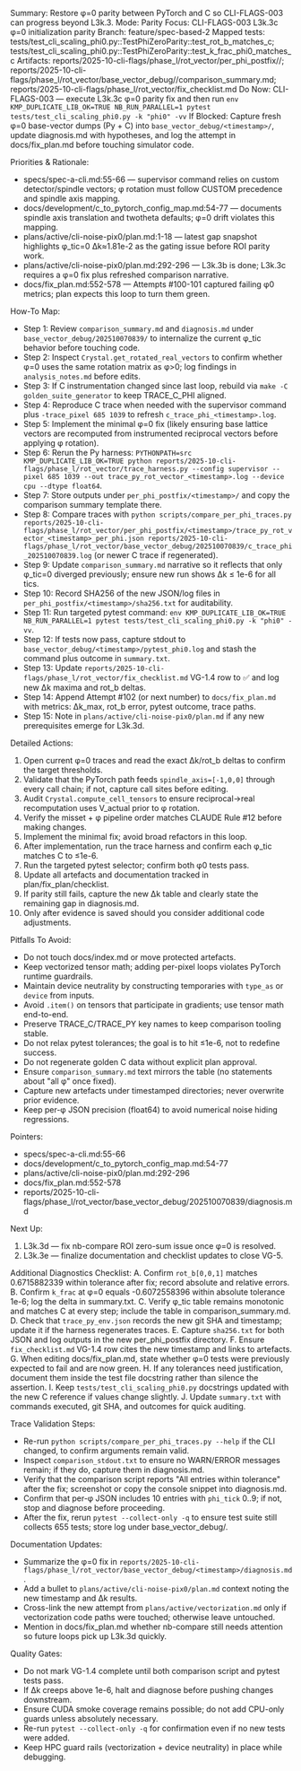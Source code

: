 Summary: Restore φ=0 parity between PyTorch and C so CLI-FLAGS-003 can progress beyond L3k.3.
Mode: Parity
Focus: CLI-FLAGS-003 L3k.3c φ=0 initialization parity
Branch: feature/spec-based-2
Mapped tests: tests/test_cli_scaling_phi0.py::TestPhiZeroParity::test_rot_b_matches_c; tests/test_cli_scaling_phi0.py::TestPhiZeroParity::test_k_frac_phi0_matches_c
Artifacts: reports/2025-10-cli-flags/phase_l/rot_vector/per_phi_postfix/<timestamp>/; reports/2025-10-cli-flags/phase_l/rot_vector/base_vector_debug/<timestamp>/comparison_summary.md; reports/2025-10-cli-flags/phase_l/rot_vector/fix_checklist.md
Do Now: CLI-FLAGS-003 — execute L3k.3c φ=0 parity fix and then run `env KMP_DUPLICATE_LIB_OK=TRUE NB_RUN_PARALLEL=1 pytest tests/test_cli_scaling_phi0.py -k "phi0" -vv`
If Blocked: Capture fresh φ=0 base-vector dumps (Py + C) into `base_vector_debug/<timestamp>/`, update diagnosis.md with hypotheses, and log the attempt in docs/fix_plan.md before touching simulator code.

Priorities & Rationale:
- specs/spec-a-cli.md:55-66 — supervisor command relies on custom detector/spindle vectors; φ rotation must follow CUSTOM precedence and spindle axis mapping.
- docs/development/c_to_pytorch_config_map.md:54-77 — documents spindle axis translation and twotheta defaults; φ=0 drift violates this mapping.
- plans/active/cli-noise-pix0/plan.md:1-18 — latest gap snapshot highlights φ_tic=0 Δk≈1.81e-2 as the gating issue before ROI parity work.
- plans/active/cli-noise-pix0/plan.md:292-296 — L3k.3b is done; L3k.3c requires a φ=0 fix plus refreshed comparison narrative.
- docs/fix_plan.md:552-578 — Attempts #100-101 captured failing φ0 metrics; plan expects this loop to turn them green.

How-To Map:
- Step 1: Review `comparison_summary.md` and `diagnosis.md` under `base_vector_debug/202510070839/` to internalize the current φ_tic behavior before touching code.
- Step 2: Inspect `Crystal.get_rotated_real_vectors` to confirm whether φ=0 uses the same rotation matrix as φ>0; log findings in `analysis_notes.md` before edits.
- Step 3: If C instrumentation changed since last loop, rebuild via `make -C golden_suite_generator` to keep TRACE_C_PHI aligned.
- Step 4: Reproduce C trace when needed with the supervisor command plus `-trace_pixel 685 1039` to refresh `c_trace_phi_<timestamp>.log`.
- Step 5: Implement the minimal φ=0 fix (likely ensuring base lattice vectors are recomputed from instrumented reciprocal vectors before applying φ rotation).
- Step 6: Rerun the Py harness: `PYTHONPATH=src KMP_DUPLICATE_LIB_OK=TRUE python reports/2025-10-cli-flags/phase_l/rot_vector/trace_harness.py --config supervisor --pixel 685 1039 --out trace_py_rot_vector_<timestamp>.log --device cpu --dtype float64`.
- Step 7: Store outputs under `per_phi_postfix/<timestamp>/` and copy the comparison summary template there.
- Step 8: Compare traces with `python scripts/compare_per_phi_traces.py reports/2025-10-cli-flags/phase_l/rot_vector/per_phi_postfix/<timestamp>/trace_py_rot_vector_<timestamp>_per_phi.json reports/2025-10-cli-flags/phase_l/rot_vector/base_vector_debug/202510070839/c_trace_phi_202510070839.log` (or newer C trace if regenerated).
- Step 9: Update `comparison_summary.md` narrative so it reflects that only φ_tic=0 diverged previously; ensure new run shows Δk ≤ 1e-6 for all tics.
- Step 10: Record SHA256 of the new JSON/log files in `per_phi_postfix/<timestamp>/sha256.txt` for auditability.
- Step 11: Run targeted pytest command: `env KMP_DUPLICATE_LIB_OK=TRUE NB_RUN_PARALLEL=1 pytest tests/test_cli_scaling_phi0.py -k "phi0" -vv`.
- Step 12: If tests now pass, capture stdout to `base_vector_debug/<timestamp>/pytest_phi0.log` and stash the command plus outcome in `summary.txt`.
- Step 13: Update `reports/2025-10-cli-flags/phase_l/rot_vector/fix_checklist.md` VG-1.4 row to ✅ and log new Δk maxima and rot_b deltas.
- Step 14: Append Attempt #102 (or next number) to `docs/fix_plan.md` with metrics: Δk_max, rot_b error, pytest outcome, trace paths.
- Step 15: Note in `plans/active/cli-noise-pix0/plan.md` if any new prerequisites emerge for L3k.3d.

Detailed Actions:
1. Open current φ=0 traces and read the exact Δk/rot_b deltas to confirm the target thresholds.
2. Validate that the PyTorch path feeds `spindle_axis=[-1,0,0]` through every call chain; if not, capture call sites before editing.
3. Audit `Crystal.compute_cell_tensors` to ensure reciprocal→real recomputation uses V_actual prior to φ rotation.
4. Verify the misset + φ pipeline order matches CLAUDE Rule #12 before making changes.
5. Implement the minimal fix; avoid broad refactors in this loop.
6. After implementation, run the trace harness and confirm each φ_tic matches C to ≤1e-6.
7. Run the targeted pytest selector; confirm both φ0 tests pass.
8. Update all artefacts and documentation tracked in plan/fix_plan/checklist.
9. If parity still fails, capture the new Δk table and clearly state the remaining gap in diagnosis.md.
10. Only after evidence is saved should you consider additional code adjustments.

Pitfalls To Avoid:
- Do not touch docs/index.md or move protected artefacts.
- Keep vectorized tensor math; adding per-pixel loops violates PyTorch runtime guardrails.
- Maintain device neutrality by constructing temporaries with `type_as` or `device` from inputs.
- Avoid `.item()` on tensors that participate in gradients; use tensor math end-to-end.
- Preserve TRACE_C/TRACE_PY key names to keep comparison tooling stable.
- Do not relax pytest tolerances; the goal is to hit ≤1e-6, not to redefine success.
- Do not regenerate golden C data without explicit plan approval.
- Ensure `comparison_summary.md` text mirrors the table (no statements about "all φ" once fixed).
- Capture new artefacts under timestamped directories; never overwrite prior evidence.
- Keep per-φ JSON precision (float64) to avoid numerical noise hiding regressions.

Pointers:
- specs/spec-a-cli.md:55-66
- docs/development/c_to_pytorch_config_map.md:54-77
- plans/active/cli-noise-pix0/plan.md:292-296
- docs/fix_plan.md:552-578
- reports/2025-10-cli-flags/phase_l/rot_vector/base_vector_debug/202510070839/diagnosis.md

Next Up:
1. L3k.3d — fix nb-compare ROI zero-sum issue once φ=0 is resolved.
2. L3k.3e — finalize documentation and checklist updates to close VG-5.

Additional Diagnostics Checklist:
A. Confirm `rot_b[0,0,1]` matches 0.6715882339 within tolerance after fix; record absolute and relative errors.
B. Confirm `k_frac` at φ=0 equals -0.6072558396 within absolute tolerance 1e-6; log the delta in summary.txt.
C. Verify φ_tic table remains monotonic and matches C at every step; include the table in comparison_summary.md.
D. Check that `trace_py_env.json` records the new git SHA and timestamp; update it if the harness regenerates traces.
E. Capture `sha256.txt` for both JSON and log outputs in the new per_phi_postfix directory.
F. Ensure `fix_checklist.md` VG-1.4 row cites the new timestamp and links to artefacts.
G. When editing docs/fix_plan.md, state whether φ=0 tests were previously expected to fail and are now green.
H. If any tolerances need justification, document them inside the test file docstring rather than silence the assertion.
I. Keep `tests/test_cli_scaling_phi0.py` docstrings updated with the new C reference if values change slightly.
J. Update `summary.txt` with commands executed, git SHA, and outcomes for quick auditing.

Trace Validation Steps:
- Re-run `python scripts/compare_per_phi_traces.py --help` if the CLI changed, to confirm arguments remain valid.
- Inspect `comparison_stdout.txt` to ensure no WARN/ERROR messages remain; if they do, capture them in diagnosis.md.
- Verify that the comparison script reports "All entries within tolerance" after the fix; screenshot or copy the console snippet into diagnosis.md.
- Confirm that per-φ JSON includes 10 entries with `phi_tick` 0..9; if not, stop and diagnose before proceeding.
- After the fix, rerun `pytest --collect-only -q` to ensure test suite still collects 655 tests; store log under base_vector_debug/.

Documentation Updates:
- Summarize the φ=0 fix in `reports/2025-10-cli-flags/phase_l/rot_vector/base_vector_debug/<timestamp>/diagnosis.md`.
- Add a bullet to `plans/active/cli-noise-pix0/plan.md` context noting the new timestamp and Δk results.
- Cross-link the new attempt from `plans/active/vectorization.md` only if vectorization code paths were touched; otherwise leave untouched.
- Mention in docs/fix_plan.md whether nb-compare still needs attention so future loops pick up L3k.3d quickly.

Quality Gates:
- Do not mark VG-1.4 complete until both comparison script and pytest tests pass.
- If Δk creeps above 1e-6, halt and diagnose before pushing changes downstream.
- Ensure CUDA smoke coverage remains possible; do not add CPU-only guards unless absolutely necessary.
- Re-run `pytest --collect-only -q` for confirmation even if no new tests were added.
- Keep HPC guard rails (vectorization + device neutrality) in place while debugging.

